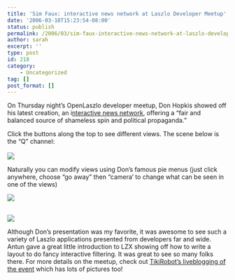 ```yaml
---
title: 'Sim Faux: interactive news network at Laszlo Developer Meetup'
date: '2006-03-18T15:23:54-08:00'
status: publish
permalink: /2006/03/sim-faux-interactive-news-network-at-laszlo-developer-meetup
author: sarah
excerpt: ''
type: post
id: 218
category:
    - Uncategorized
tag: []
post_format: []
---
```

On Thursday night’s OpenLaszlo developer meetup, Don Hopkis showed off his latest creation, an i[nteractive news network](http://simfaux.cf.huffingtonpost.com/), offering a “fair and balanced source of shameless spin and political propaganda.”

Click the buttons along the top to see different views. The scene below is the “Q” channel:  
[  
![](https://www.ultrasaurus.com/images/blog/simfaux/quad-view-smaller.png)  ](http://simfaux.cf.huffingtonpost.com/)

Naturally you can modify views using Don’s famous pie menus (just click anywhere, choose “go away” then “camera’ to change what can be seen in one of the views)

![](https://www.ultrasaurus.com/images/blog/simfaux/pie-menu.jpg)

[  
![](https://www.ultrasaurus.com/images/blog/simfaux/conference-view-smaller.png)  ](http://simfaux.cf.huffingtonpost.com/)

Although Don’s presentation was my favorite, it was awesome to see such a variety of Laszlo applications presented from developers far and wide. Antun gave a great little introduction to LZX showing off how to write a layout to do fancy interactive filtering. It was great to see so many folks there. For more details on the meetup, check out [TikiRobot’s liveblogging of the event](http://www.tikirobot.net/wp/2006/03/16/liveblogging-the-laszlo-developer-talk/) which has lots of pictures too!
